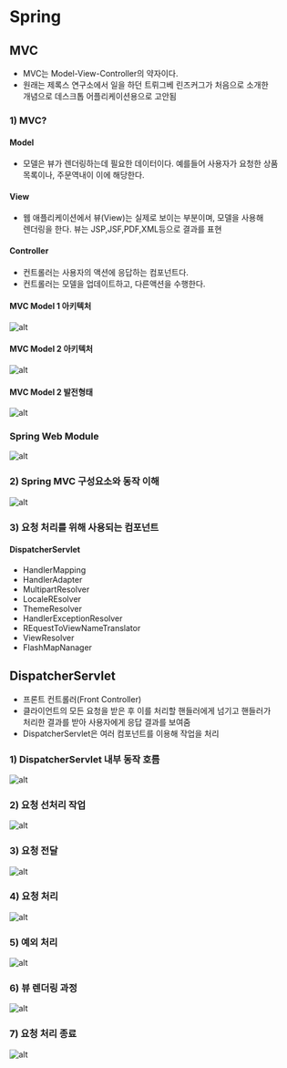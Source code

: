Spring
=======

## MVC

* MVC는 Model-View-Controller의 약자이다.
* 원래는 제록스 연구소에서 일을 하던 트뤼그베 린즈커그가 처음으로 소개한   
  개념으로 데스크톱 어플리케이션용으로 고안됨

### 1) MVC?

#### Model 
* 모델은 뷰가 렌더링하는데 필요한 데이터이다. 예를들어 사용자가 요청한 상품  
  목록이나, 주문역내이 이에 해당한다.

#### View
* 웹 애플리케이션에서 뷰(View)는 실제로 보이는 부분이며, 모델을 사용해   
  렌더링을 한다. 뷰는 JSP,JSF,PDF,XML등으로 결과를 표현

#### Controller 
* 컨트롤러는 사용자의 액션에 응답하는 컴포넌트다.
* 컨트롤러는 모델을 업데이트하고, 다른액션을 수행한다.

#### MVC Model 1 아키텍처

![alt](https://cphinf.pstatic.net/mooc/20180219_180/1519003368125BcfqV_PNG/1.png?type=w760)

#### MVC Model 2 아키텍처

![alt](https://cphinf.pstatic.net/mooc/20180219_65/1519003382079lUcI5_PNG/2.png?type=w760)

#### MVC Model 2 발전형태

![alt](https://cphinf.pstatic.net/mooc/20180219_149/15190034013354diDI_PNG/3.png?type=w760)

### Spring Web Module

![alt](https://cphinf.pstatic.net/mooc/20180219_73/1519003417760TqmnB_PNG/4.png?type=w760)

### 2) Spring MVC 구성요소와 동작 이해

![alt](https://cphinf.pstatic.net/mooc/20180219_116/1519003779294ejdEx_PNG/1.png?type=w760)

### 3) 요청 처리를 위해 사용되는 컴포넌트

#### DispatcherServlet

* HandlerMapping
* HandlerAdapter
* MultipartResolver
* LocaleREsolver
* ThemeResolver
* HandlerExceptionResolver
* REquestToViewNameTranslator
* ViewResolver
* FlashMapNanager

## DispatcherServlet

* 프론트 컨트롤러(Front Controller)
* 클라이언트의 모든 요청을 받은 후 이를 처리할 핸들러에게 넘기고 핸들러가  
  처리한 결과를 받아 사용자에게 응답 결과를 보여줌
* DispatcherServlet은 여러 컴포넌트를 이용해 작업을 처리

### 1) DispatcherServlet 내부 동작 호름

![alt](https://cphinf.pstatic.net/mooc/20180219_281/1519003870301bOehw_PNG/2.png?type=w760)

### 2) 요청 선처리 작업

![alt](https://cphinf.pstatic.net/mooc/20180219_91/1519003885824QT31y_PNG/3.png?type=w760)

### 3) 요청 전달

![alt](https://cphinf.pstatic.net/mooc/20180219_281/1519003870301bOehw_PNG/2.png?type=w760)

### 4) 요청 처리

![alt](https://cphinf.pstatic.net/mooc/20180219_167/1519004040926yL8eC_PNG/5.png?type=w760)

### 5) 예외 처리

![alt](https://cphinf.pstatic.net/mooc/20180219_26/1519004078279fGdRP_PNG/6.png?type=w760)

### 6) 뷰 렌더링 과정

![alt](https://cphinf.pstatic.net/mooc/20180219_66/1519004113425TanBR_PNG/7.png?type=w760)

### 7) 요청 처리 종료

![alt](https://cphinf.pstatic.net/mooc/20180219_296/1519004150778ofOPV_PNG/8.png?type=w760)
